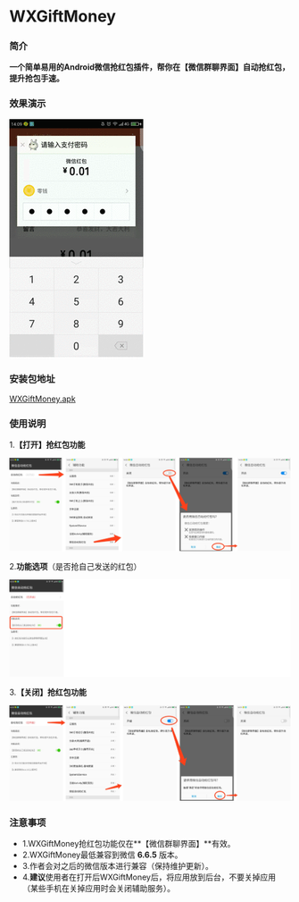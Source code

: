 # WXGiftMoney

### 简介

**一个简单易用的Android微信抢红包插件，帮你在【微信群聊界面】自动抢红包，提升抢包手速。**

### 效果演示

![image_example.gif](https://github.com/sinawangnan7/WXGiftMoney/blob/master/app/image/image_example.gif)

### 安装包地址

[WXGiftMoney.apk](https://github.com/sinawangnan7/WXGiftMoney/blob/master/WXGiftMoney.apk)

### 使用说明

1.**【打开】抢红包功能**

![image_open.png](https://github.com/sinawangnan7/WXGiftMoney/blob/master/app/image/image_open.png)

2.**功能选项**（是否抢自己发送的红包）

![image_selector1.png](https://github.com/sinawangnan7/WXGiftMoney/blob/master/app/image/image_selector1.png)

3.**【关闭】抢红包功能**

![image_close.png](https://github.com/sinawangnan7/WXGiftMoney/blob/master/app/image/image_close.png)

### 注意事项

- 1.WXGiftMoney抢红包功能仅在**【微信群聊界面】**有效。
- 2.WXGiftMoney最低兼容到微信 **6.6.5** 版本。
- 3.作者会对之后的微信版本进行兼容（保持维护更新）。
- 4.**建议**使用者在打开后WXGiftMoney后，将应用放到后台，不要关掉应用（某些手机在关掉应用时会关闭辅助服务）。
